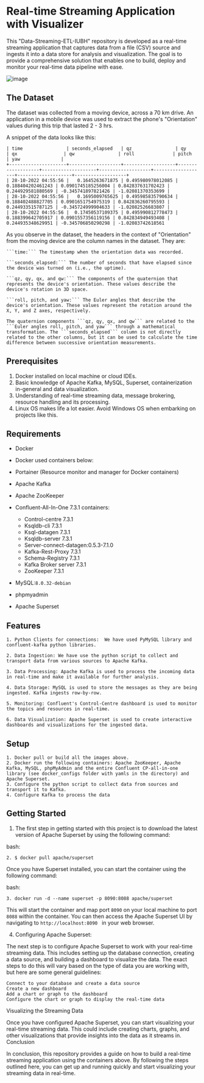 

# Real-time Streaming Application with Visualizer

This "Data-Streaming-ETL-IUBH" repository is developed as a real-time streaming application that captures data from a file (CSV) source and ingests it into a data store for analysis and visualization. The goal is to provide a comprehensive solution that enables one to build, deploy and monitor your real-time data pipeline with ease.

![image](https://user-images.githubusercontent.com/95084188/218446337-c83e8779-ce42-4f0c-8db0-f55f88d4df17.png)

## The Dataset

The dataset was collected from a moving device, across a 70 km drive. An application in a mobile device was used to extract the phone's "Orientation" values during this trip that lasted 2 - 3 hrs. 

A snippet of the data looks like this:

```
| time                | seconds_elapsed   | qz                | qy                | qx                 | qw                | roll              | pitch              | yaw               |
+---------------------+-------------------+-------------------+-------------------+--------------------+-------------------+-------------------+--------------------+-------------------+
| 28-10-2022 04:55:56 |   0.1645263671875 | 0.495980978012085 | 0.188404202461243 | 0.0901745185256004 | 0.842837631702423 | 0.244929581880569 | -0.345741897821426 | -1.02081370353699 |
| 28-10-2022 04:55:56 |   0.1695009765625 | 0.495985835790634 | 0.188402488827705 | 0.0901651754975319 | 0.842836260795593 | 0.244933515787125 | -0.345724999904633 | -1.02082526683807 |
| 28-10-2022 04:55:56 |  0.17450537109375 | 0.495990812778473 | 0.188399642705917 | 0.0901557356119156 | 0.842834949493408 | 0.244935348629951 | -0.345706850290298 | -1.02083742618561  

```

As you observe in the dataset, the headers in the context of "Orientation" from the moving device are the column names in the dataset. They are:

    ```time:``` The timestamp when the orientation data was recorded.

    ```seconds_elapsed:``` The number of seconds that have elapsed since the device was turned on (i.e., the uptime).

    ```qz, qy, qx, and qw:``` The components of the quaternion that represents the device's orientation. These values describe the device's rotation in 3D space.

    ```roll, pitch, and yaw:``` The Euler angles that describe the device's orientation. These values represent the rotation around the X, Y, and Z axes, respectively.

    The quaternion components ```qz, qy, qx, and qw``` are related to the ```Euler angles roll, pitch, and yaw``` through a mathematical transformation. The ```seconds_elapsed``` column is not directly related to the other columns, but it can be used to calculate the time difference between successive orientation measurements.


## Prerequisites

 1. Docker installed on local machine or cloud IDEs.
 2. Basic knowledge of Apache Kafka, MySQL, Superset, containerization in-general and data visualization.
 3. Understanding of real-time streaming data, message brokering, resource handling and its processing.
 4. Linux OS makes life a lot easier. Avoid Windows OS when embarking on projects like this. 

## Requirements

  * Docker

  * Docker used containers below: 
  * Portainer (Resource monitor and manager for Docker containers)
  * Apache Kafka
  * Apache ZooKeeper
  * Confluent-All-In-One 7.3.1 containers:
      * Control-centre 7.3.1
      * Ksqldb-cli 7.3.1
      * Ksql-datagen 7.3.1
      * Ksqldb-server 7.3.1
      * Server-connect-datagen:0.5.3-7.1.0
      * Kafka-Rest-Proxy 7.3.1
      * Schema-Registry 7.3.1
      * Kafka Broker server 7.3.1
      * ZooKeeper 7.3.1
  * MySQL:```8.0.32-debian```
  * phpmyadmin
  * Apache Superset

## Features

    1. Python Clients for connections:  We have used PyMySQL library and confluent-kafka python libraries.
    
    2. Data Ingestion: We have use the python script to collect and transport data from various sources to Apache Kafka.
    
    3. Data Processing: Apache Kafka is used to process the incoming data in real-time and make it available for further analysis.
    
    4. Data Storage: MySQL is used to store the messages as they are being ingested. Kafka ingests row-by-row.
    
    5. Monitoring: Confluent's Control-Centre dashboard is used to monitor the topics and resources in real-time.
    
    6. Data Visualization: Apache Superset is used to create interactive dashboards and visualizations for the ingested data.

## Setup

    1. Docker pull or build all the images above.
    2. Docker run the following containers: Apache ZooKeeper, Apache Kafka, MySQL, phpMyAdmin and the entire Confluent CP-all-in-one library (see docker_configs folder with yamls in the directory) and Apache Superset.
    3. Configure the python script to collect data from sources and transport it to Kafka.
    4. Configure Kafka to process the data


## Getting Started

1. The first step in getting started with this project is to download the latest version of Apache Superset by using the following command:

bash:
```
2. $ docker pull apache/superset
```

Once you have Superset installed, you can start the container using the following command:

bash:
```
3. docker run -d --name superset -p 8090:8088 apache/superset
```

This will start the container and map port ```8090``` on your local machine to port ```8088``` within the container. You can then access the Apache Superset UI by navigating to ```http://localhost:8090 ``` in your web browser.

4. Configuring Apache Superset:

The next step is to configure Apache Superset to work with your real-time streaming data. This includes setting up the database connection, creating a data source, and building a dashboard to visualize the data. The exact steps to do this will vary based on the type of data you are working with, but here are some general guidelines:

    Connect to your database and create a data source
    Create a new dashboard
    Add a chart or graph to the dashboard
    Configure the chart or graph to display the real-time data

Visualizing the Streaming Data

Once you have configured Apache Superset, you can start visualizing your real-time streaming data. This could include creating charts, graphs, and other visualizations that provide insights into the data as it streams in.
Conclusion

In conclusion, this repository provides a guide on how to build a real-time streaming application using the containers above. By following the steps outlined here, you can get up and running quickly and start visualizing your streaming data in real-time. 


